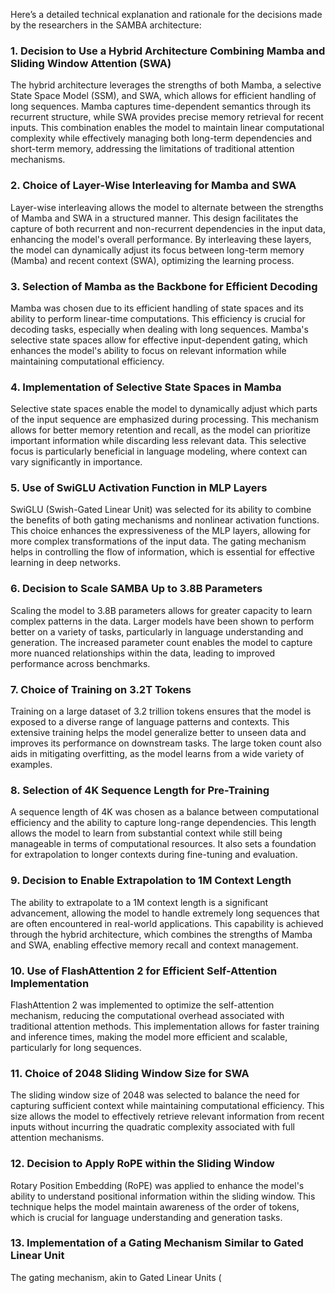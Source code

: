 Here’s a detailed technical explanation and rationale for the decisions made by the researchers in the SAMBA architecture:

### 1. Decision to Use a Hybrid Architecture Combining Mamba and Sliding Window Attention (SWA)
The hybrid architecture leverages the strengths of both Mamba, a selective State Space Model (SSM), and SWA, which allows for efficient handling of long sequences. Mamba captures time-dependent semantics through its recurrent structure, while SWA provides precise memory retrieval for recent inputs. This combination enables the model to maintain linear computational complexity while effectively managing both long-term dependencies and short-term memory, addressing the limitations of traditional attention mechanisms.

### 2. Choice of Layer-Wise Interleaving for Mamba and SWA
Layer-wise interleaving allows the model to alternate between the strengths of Mamba and SWA in a structured manner. This design facilitates the capture of both recurrent and non-recurrent dependencies in the input data, enhancing the model's overall performance. By interleaving these layers, the model can dynamically adjust its focus between long-term memory (Mamba) and recent context (SWA), optimizing the learning process.

### 3. Selection of Mamba as the Backbone for Efficient Decoding
Mamba was chosen due to its efficient handling of state spaces and its ability to perform linear-time computations. This efficiency is crucial for decoding tasks, especially when dealing with long sequences. Mamba's selective state spaces allow for effective input-dependent gating, which enhances the model's ability to focus on relevant information while maintaining computational efficiency.

### 4. Implementation of Selective State Spaces in Mamba
Selective state spaces enable the model to dynamically adjust which parts of the input sequence are emphasized during processing. This mechanism allows for better memory retention and recall, as the model can prioritize important information while discarding less relevant data. This selective focus is particularly beneficial in language modeling, where context can vary significantly in importance.

### 5. Use of SwiGLU Activation Function in MLP Layers
SwiGLU (Swish-Gated Linear Unit) was selected for its ability to combine the benefits of both gating mechanisms and nonlinear activation functions. This choice enhances the expressiveness of the MLP layers, allowing for more complex transformations of the input data. The gating mechanism helps in controlling the flow of information, which is essential for effective learning in deep networks.

### 6. Decision to Scale SAMBA Up to 3.8B Parameters
Scaling the model to 3.8B parameters allows for greater capacity to learn complex patterns in the data. Larger models have been shown to perform better on a variety of tasks, particularly in language understanding and generation. The increased parameter count enables the model to capture more nuanced relationships within the data, leading to improved performance across benchmarks.

### 7. Choice of Training on 3.2T Tokens
Training on a large dataset of 3.2 trillion tokens ensures that the model is exposed to a diverse range of language patterns and contexts. This extensive training helps the model generalize better to unseen data and improves its performance on downstream tasks. The large token count also aids in mitigating overfitting, as the model learns from a wide variety of examples.

### 8. Selection of 4K Sequence Length for Pre-Training
A sequence length of 4K was chosen as a balance between computational efficiency and the ability to capture long-range dependencies. This length allows the model to learn from substantial context while still being manageable in terms of computational resources. It also sets a foundation for extrapolation to longer contexts during fine-tuning and evaluation.

### 9. Decision to Enable Extrapolation to 1M Context Length
The ability to extrapolate to a 1M context length is a significant advancement, allowing the model to handle extremely long sequences that are often encountered in real-world applications. This capability is achieved through the hybrid architecture, which combines the strengths of Mamba and SWA, enabling effective memory recall and context management.

### 10. Use of FlashAttention 2 for Efficient Self-Attention Implementation
FlashAttention 2 was implemented to optimize the self-attention mechanism, reducing the computational overhead associated with traditional attention methods. This implementation allows for faster training and inference times, making the model more efficient and scalable, particularly for long sequences.

### 11. Choice of 2048 Sliding Window Size for SWA
The sliding window size of 2048 was selected to balance the need for capturing sufficient context while maintaining computational efficiency. This size allows the model to effectively retrieve relevant information from recent inputs without incurring the quadratic complexity associated with full attention mechanisms.

### 12. Decision to Apply RoPE within the Sliding Window
Rotary Position Embedding (RoPE) was applied to enhance the model's ability to understand positional information within the sliding window. This technique helps the model maintain awareness of the order of tokens, which is crucial for language understanding and generation tasks.

### 13. Implementation of a Gating Mechanism Similar to Gated Linear Unit
The gating mechanism, akin to Gated Linear Units (